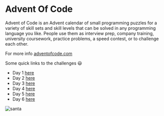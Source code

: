 # Advent Of Code

Advent of Code is an Advent calendar of small programming puzzles for a variety of skill sets and skill levels that can be solved in any programming language you like. People use them as interview prep, company training, university coursework, practice problems, a speed contest, or to challenge each other.

For more info [adventofcode.com](https://adventofcode.com/)

Some quick links to the challenges :smiley: 
- Day 1 [here](https://github.com/BeerensJian/Advent-of-Code/tree/main/day1)
- Day 2 [here](https://github.com/BeerensJian/Advent-of-Code/tree/main/day2)
- Day 3 [here](https://github.com/BeerensJian/Advent-of-Code/tree/main/day3)
- Day 4 [here](https://github.com/BeerensJian/Advent-of-Code/tree/main/day4)
- Day 5 [here](https://github.com/BeerensJian/Advent-of-Code/tree/main/day5)
- Day 6 [here](https://github.com/BeerensJian/Advent-of-Code/tree/main/day6)


![santa](https://media.tenor.com/KRiNKt1bbsUAAAAC/ho-ho-santa-claus.gif)

